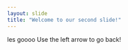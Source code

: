 ```yaml
---
layout: slide
title: "Welcome to our second slide!"
---
```

les goooo
Use the left arrow to go back!
